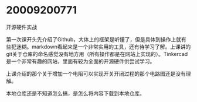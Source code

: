 # 20009200771
开源硬件实战

第一次课开头先介绍了Github，大体上的框架是听懂了，但是具体到操作上就有些犯迷糊。markdown看起来是一个非常实用的工具，还有待学习了解。上课讲的git关于仓库的命名感觉没有地方用（所有操作都是在网站上实现的）。Tinkercad是一个非常有趣的网站，里面有较为全面的开源硬件供尝试学习。

上课介绍的那个关于增加一个电阻可以实现开关开闭过程的那个电路图还是没有理解。

本地仓库还是不知道怎么搞，是怎么将内容下载到本地仓库。

